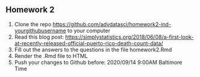 ## Homework 2

1. Clone the repo https://github.com/advdatasci/homework2-ind-yourgithubusername to your computer
2. Read this blog post: https://simplystatistics.org/2018/06/08/a-first-look-at-recently-released-official-puerto-rico-death-count-data/
3. Fill out the answers to the questions in the file homework2.Rmd
4. Render the .Rmd file to HTML
5. Push your changes to Github before: 2020/09/14 9:00AM Baltimore Time
